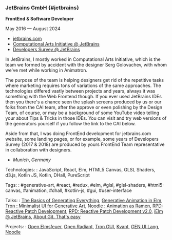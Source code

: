 ### JetBrains GmbH {#jetbrains}

**FrontEnd & Software Developer**

May 2016 — August 2024

- [jetbrains.com](https://jetbrains.com)
- [Computational Arts Initiative @ JetBrains](https://cai.jetbrains.com)
- [Developers Survey @ JetBrains](https://www.jetbrains.com/lp/devecosystem-2023/)

In JetBrains, I mostly worked in Computational Arts Initiative, which is the team we formed by accident with the designer Serg Golovachev, with whom we've met while working in Animatron.

The purpose of the team is helping designers get rid of the repetitive tasks where marketing requires tons of variations of the same approaches. The technologies differed vastly between projects and years, always it was something with the Web Frontend though.
If you ever used JetBrains IDEs then you there's a chance seen the splash screens produced by us or our folks from the CAI team, after the approve or even polishing by the Design Team, of course, or may be a background of some YouTube video telling your about Tips & Tricks in those IDEs.
You can visit and try web versions of the generators yourself if you follow the link to the CAI below.

Aside from that, I was doing FrontEnd development for jetbrains.com website, some landing pages, or for example, some years of Developers Survey (2017 & 2018) are produced by yours FrontEnd Team representative in collaboration with designers.

- *Munich*, *Germany*

Technologies:
:  JavaScript, React, Elm, HTML5 Canvas, GLSL Shaders, d3.js, Kotlin JS, Kotlin, DHall, PureScript

Tags:
:  #generative-art, #react, #redux, #elm, #glsl, #glsl-shaders, #html5-canvas, #animation, #dhall, #kotlin-js, #gui, #user-interface

Talks:
:  [The Basics of Generating Everything](../Talks.md#basics-of-genart), [Generative Animation in Elm](../Talks.md#elm-gen-art), [Tron : Minimalist UI for Generative Art](../Talks.md#tron-jb), [Noodle : Animation as Ramen](../Talks.md#noodle-jb), [RPD: Reactive Patch Development](../Talks.md#rpd-patch-dev-1), [RPD: Reactive Patch Development v2.0](../Talks.md#rpd-patch-dev-2), [iElm @ JetBrains](../Talks.md#ielm-jb), [About Git. That's easy](../Talks.md#pro-git)

Projects:
:  [Open Elmsfeuer](../ProjectsList.md#open-elmsfeuer), [Open Radiant](../ProjectsList.md#open-radiant), [Tron GUI](../ProjectsList.md#tron-gui), [Kvant](../ProjectsList.md#kvant), [GEN UI Lang](../ProjectsList.md#gen-ui), [Noodle](../ProjectsList.md#noodle)
